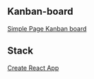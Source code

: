 ## Kanban-board
[Simple Page Kanban board](https://carms-dev.github.io/kanban-board/)

## Stack
[Create React App](https://github.com/facebook/create-react-app)
